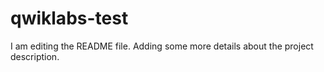 # qwiklabs-test
I am editing the README file. Adding some more details about the project description.
